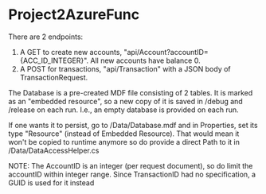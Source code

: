 # Project2AzureFunc
There are 2 endpoints:

1. A GET to create new accounts, "api/Account?accountID={ACC_ID_INTEGER}". All new accounts have balance 0.
2. A POST for transactions, "api/Transaction" with a JSON body of TransactionRequest.

The Database is a pre-created MDF file consisting of 2 tables. It is marked as an "embedded resource", so a new copy of it is saved in /debug and /release on each run. I.e., an empty database is provided on each run.

If one wants it to persist, go to /Data/Database.mdf and in Properties, set its type "Resource" (instead of Embedded Resource). That would mean it won't be copied to runtime anymore so do provide a direct Path to it in /Data/DataAccessHelper.cs

NOTE: The AccountID is an integer (per request document), so do limit the accountID within integer range. Since TransactionID had no specification, a GUID is used for it instead
